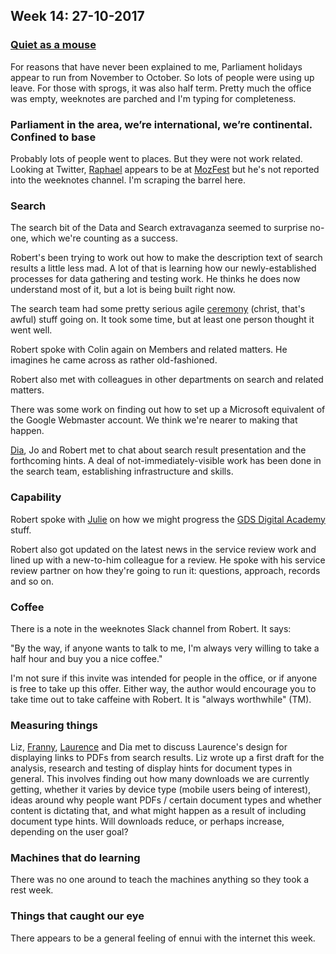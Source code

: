 ## Week 14: 27-10-2017

### [Quiet as a mouse](https://www.youtube.com/watch?v=4f6wzGpFKUQ)

For reasons that have never been explained to me, Parliament holidays appear to run from November to October. So lots of people were using up leave. For those with sprogs, it was also half term. Pretty much the office was empty, weeknotes are parched and I'm typing for completeness.

### Parliament in the area, we’re international, we’re continental. Confined to base

Probably lots of people went to places. But they were not work related. Looking at Twitter, [Raphael](https://twitter.com/raphaelleung) appears to be at [MozFest](https://mozillafestival.org/) but he's not reported into the weeknotes channel. I'm scraping the barrel here.

### Search

The search bit of the Data and Search extravaganza seemed to surprise no-one, which we're counting as a success. 

Robert's been trying to work out how to make the description text of search results a little less mad. A lot of that is learning how our newly-established processes for data gathering and testing work. He thinks he does now understand most of it, but a lot is being built right now. 

The search team had some pretty serious agile [ceremony](https://www.youtube.com/watch?v=4uJXbQfSzz0) (christ, that's awful) stuff going on. It took some time, but at least one person thought it went well.

Robert spoke with Colin again on Members and related matters. He imagines he came across as rather old-fashioned.

Robert also met with colleagues in other departments on search and related matters. 

There was some work on finding out how to set up a Microsoft equivalent of the Google Webmaster account. We think we're nearer to making that happen. 

[Dia](https://twitter.com/DN78), Jo and Robert met to chat about search result presentation and the forthcoming hints. A deal of not-immediately-visible work has been done in the search team, establishing infrastructure and skills.

### Capability

Robert spoke with [Julie](https://twitter.com/julietouring) on how we might progress the [GDS Digital Academy](https://www.gov.uk/government/groups/digital-academy) stuff.

Robert also got updated on the latest news in the service review work and lined up with a new-to-him colleague for a review. He spoke with his service review partner on how they're going to run it: questions, approach, records and so on. 

### Coffee

There is a note in the weeknotes Slack channel from Robert. It says:

"By the way, if anyone wants to talk to me, I'm always very willing to take a half hour and buy you a nice coffee."

I'm not sure if this invite was intended for people in the office, or if anyone is free to take up this offer. Either way, the author would encourage you to take time out to take caffeine with Robert. It is "always worthwhile" (TM).

### Measuring things

Liz, [Franny](https://twitter.com/eff_shaped), [Laurence](https://twitter.com/laurencegrinyer) and Dia met to discuss Laurence's design for displaying links to PDFs from search results. Liz wrote up a first draft for the analysis, research and testing of display hints for document types in general. This involves finding out how many downloads we are currently getting, whether it varies by device type (mobile users being of interest), ideas around why people want PDFs / certain document types and whether content is dictating that, and what might happen as a result of including document type hints. Will downloads reduce, or perhaps increase, depending on the user goal?

### Machines that do learning

There was no one around to teach the machines anything so they took a rest week.

### Things that caught our eye

There appears to be a general feeling of ennui with the internet this week.